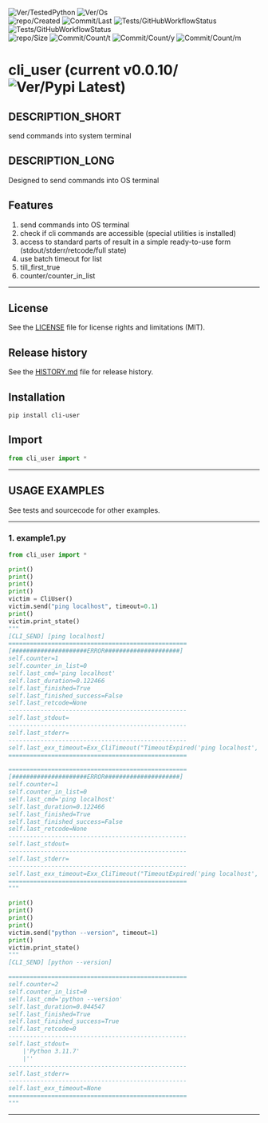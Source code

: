 ![Ver/TestedPython](https://img.shields.io/pypi/pyversions/cli_user)
![Ver/Os](https://img.shields.io/badge/os_development-Windows-blue)  
![repo/Created](https://img.shields.io/github/created-at/centroid457/cli_user)
![Commit/Last](https://img.shields.io/github/last-commit/centroid457/cli_user)
![Tests/GitHubWorkflowStatus](https://github.com/centroid457/cli_user/actions/workflows/test_linux.yml/badge.svg)
![Tests/GitHubWorkflowStatus](https://github.com/centroid457/cli_user/actions/workflows/test_windows.yml/badge.svg)  
![repo/Size](https://img.shields.io/github/repo-size/centroid457/cli_user)
![Commit/Count/t](https://img.shields.io/github/commit-activity/t/centroid457/cli_user)
![Commit/Count/y](https://img.shields.io/github/commit-activity/y/centroid457/cli_user)
![Commit/Count/m](https://img.shields.io/github/commit-activity/m/centroid457/cli_user)

# cli_user (current v0.0.10/![Ver/Pypi Latest](https://img.shields.io/pypi/v/cli_user?label=pypi%20latest))

## DESCRIPTION_SHORT
send commands into system terminal

## DESCRIPTION_LONG
Designed to send commands into OS terminal


## Features
1. send commands into OS terminal  
2. check if cli commands are accessible (special utilities is installed)  
3. access to standard parts of result in a simple ready-to-use form (stdout/stderr/retcode/full state)  
4. use batch timeout for list  
5. till_first_true  
6. counter/counter_in_list  


********************************************************************************
## License
See the [LICENSE](LICENSE) file for license rights and limitations (MIT).


## Release history
See the [HISTORY.md](HISTORY.md) file for release history.


## Installation
```commandline
pip install cli-user
```


## Import
```python
from cli_user import *
```


********************************************************************************
## USAGE EXAMPLES
See tests and sourcecode for other examples.

------------------------------
### 1. example1.py
```python
from cli_user import *

print()
print()
print()
print()
victim = CliUser()
victim.send("ping localhost", timeout=0.1)
print()
victim.print_state()
"""
[CLI_SEND] [ping localhost]
==================================================
[#####################ERROR#####################]
self.counter=1
self.counter_in_list=0
self.last_cmd='ping localhost'
self.last_duration=0.122466
self.last_finished=True
self.last_finished_success=False
self.last_retcode=None
--------------------------------------------------
self.last_stdout=
--------------------------------------------------
self.last_stderr=
--------------------------------------------------
self.last_exx_timeout=Exx_CliTimeout("TimeoutExpired('ping localhost', 0.1)")
==================================================

==================================================
[#####################ERROR#####################]
self.counter=1
self.counter_in_list=0
self.last_cmd='ping localhost'
self.last_duration=0.122466
self.last_finished=True
self.last_finished_success=False
self.last_retcode=None
--------------------------------------------------
self.last_stdout=
--------------------------------------------------
self.last_stderr=
--------------------------------------------------
self.last_exx_timeout=Exx_CliTimeout("TimeoutExpired('ping localhost', 0.1)")
==================================================
"""

print()
print()
print()
print()
victim.send("python --version", timeout=1)
print()
victim.print_state()
"""
[CLI_SEND] [python --version]

==================================================
self.counter=2
self.counter_in_list=0
self.last_cmd='python --version'
self.last_duration=0.044547
self.last_finished=True
self.last_finished_success=True
self.last_retcode=0
--------------------------------------------------
self.last_stdout=
	|'Python 3.11.7'
	|''
--------------------------------------------------
self.last_stderr=
--------------------------------------------------
self.last_exx_timeout=None
==================================================
"""
```

********************************************************************************
